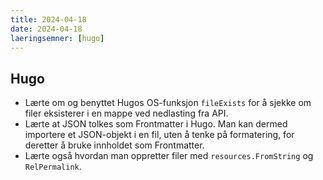 ```yaml
---
title: 2024-04-18
date: 2024-04-18
laeringsemner: [hugo]
---
```

## Hugo

* Lærte om og benyttet Hugos OS-funksjon `fileExists` for å sjekke om filer eksisterer i en mappe ved nedlasting fra API.
* Lærte at JSON tolkes som Frontmatter i Hugo. Man kan dermed importere et JSON-objekt i en fil, uten å tenke på formatering, for deretter å bruke innholdet som Frontmatter.
* Lærte også hvordan man oppretter filer med `resources.FromString` og `RelPermalink`.

